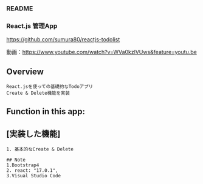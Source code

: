 ### README
### React.js 管理App
https://github.com/sumura80/reactjs-todolist

 
動画：https://www.youtube.com/watch?v=WVa0kzlVUws&feature=youtu.be

## Overview
```
React.jsを使っての基礎的なTodoアプリ
Create & Delete機能を実装
```

## Function in this app:
## [実装した機能]
```
1. 基本的なCreate & Delete
```


```
## Note
1.Bootstrap4
2. react: "17.0.1",
3.Visual Studio Code
  ```
